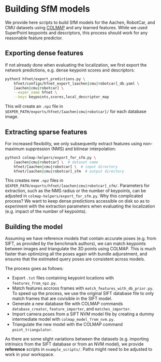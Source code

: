 # Building SfM models

We provide here scripts to build SfM models for the Aachen, RobotCar, and CMU datasets using [COLMAP](https://colmap.github.io/) and any learned features. While we used SuperPoint keypoints and descriptors, this process should work for any reasonable feature predictor.

## Exporting dense features

If not already done when evaluating the localization, we first export the network predictions, e.g. dense keypoint scores and descriptors:
```bash
python3 hfnet/export_predictions.py \
	hfnet/configs/hfnet_export_[aachen|cmu|robotcar]_db.yaml \
	[aachen|cmu|robotcar] \
	--exper_name hfnet \
	--keys keypoints,scores,local_descriptor_map
```

This will create an `.npz` file in `$EXPER_PATH/exports/hfnet/[aachen|cmu|robotcar]/` for each database image.

## Extracting sparse features

For increased flexibility, we only subsequently extract features using non-maximum suppression (NMS) and bilinear interpolation:
```bash
python3 colmap-helpers/export_for_sfm.py \
	[aachen|cmu|robotcar] \  # dataset name
	hfnet/[aachen|cmu|robotcar] \  # input directory
	hfnet/[aachen|cmu|robotcar]_sfm  # output directory
```
This creates new `.npz` files in `$EXPER_PATH/exports/hfnet/[aachen|cmu|robotcar]_sfm/`. Parameters for extraction, such as the NMS radius or the number of keypoints, can be adjusted in `colmap-helpers/export_for_sfm.py`. Why this complicated process? We want to keep dense predictions accessible on disk so as to experiment with the extraction parameters when evaluating the localization (e.g. impact of the number of keypoints).

## Building the model

Assuming we have reference models that contain accurate poses (e.g. from SIFT, as provided by the benchmark authors), we can match keypoints between images and triangulate the 3D points using COLMAP. This is much faster than optimizing all the poses again with bundle adjunstment, and ensures that the estimated query poses are consistent across models.

The process goes as follows:
- Export `.txt` files containing keypoint locations with `features_from_npz.py`.
- Match features accross frames with `match_features_with_db_prior.py`. To speed up the process, we use the original SIFT database file to only match frames that are covisible in the SIFT model.
- Generate a new database file with COLMAP commands `database_creator`, `feature_importer`, and `matches_importer`.
- Import camera poses from a SIFT NVM model file by creating a dummy intermediate model with `colmap_model_from_nvm.py`.
- Triangulate the new model with the COLMAP command `point_triangulator`.

As there are some slight variations between the datasets (e.g. importing intrinsics from the SIFT database or from an NVM model), we provide **reference** scripts in `example_scripts/`. Paths might need to be adjusted to work in your workspace.
